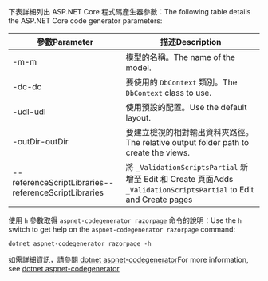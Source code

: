 <a name="codegenerator"></a> <span data-ttu-id="31f45-101">下表詳細列出 ASP.NET Core 程式碼產生器參數：</span><span class="sxs-lookup"><span data-stu-id="31f45-101">The following table details the ASP.NET Core code generator parameters:</span></span>

| <span data-ttu-id="31f45-102">參數</span><span class="sxs-lookup"><span data-stu-id="31f45-102">Parameter</span></span>               | <span data-ttu-id="31f45-103">描述</span><span class="sxs-lookup"><span data-stu-id="31f45-103">Description</span></span>|
| ----------------- | ------------ |
| <span data-ttu-id="31f45-104">-m</span><span class="sxs-lookup"><span data-stu-id="31f45-104">-m</span></span>  | <span data-ttu-id="31f45-105">模型的名稱。</span><span class="sxs-lookup"><span data-stu-id="31f45-105">The name of the model.</span></span> |
| <span data-ttu-id="31f45-106">-dc</span><span class="sxs-lookup"><span data-stu-id="31f45-106">-dc</span></span>  | <span data-ttu-id="31f45-107">要使用的 `DbContext` 類別。</span><span class="sxs-lookup"><span data-stu-id="31f45-107">The `DbContext` class to use.</span></span> |
| <span data-ttu-id="31f45-108">-udl</span><span class="sxs-lookup"><span data-stu-id="31f45-108">-udl</span></span> | <span data-ttu-id="31f45-109">使用預設的配置。</span><span class="sxs-lookup"><span data-stu-id="31f45-109">Use the default layout.</span></span> |
| <span data-ttu-id="31f45-110">-outDir</span><span class="sxs-lookup"><span data-stu-id="31f45-110">-outDir</span></span> | <span data-ttu-id="31f45-111">要建立檢視的相對輸出資料夾路徑。</span><span class="sxs-lookup"><span data-stu-id="31f45-111">The relative output folder path to create the views.</span></span> |
| <span data-ttu-id="31f45-112">--referenceScriptLibraries</span><span class="sxs-lookup"><span data-stu-id="31f45-112">--referenceScriptLibraries</span></span> | <span data-ttu-id="31f45-113">將 `_ValidationScriptsPartial` 新增至 Edit 和 Create 頁面</span><span class="sxs-lookup"><span data-stu-id="31f45-113">Adds `_ValidationScriptsPartial` to Edit and Create pages</span></span> |

<span data-ttu-id="31f45-114">使用 `h` 參數取得 `aspnet-codegenerator razorpage` 命令的說明：</span><span class="sxs-lookup"><span data-stu-id="31f45-114">Use the `h` switch to get help on the `aspnet-codegenerator razorpage` command:</span></span>

```dotnetcli
dotnet aspnet-codegenerator razorpage -h
```

<span data-ttu-id="31f45-115">如需詳細資訊，請參閱 [dotnet aspnet-codegenerator](xref:fundamentals/tools/dotnet-aspnet-codegenerator)</span><span class="sxs-lookup"><span data-stu-id="31f45-115">For more information, see [dotnet aspnet-codegenerator](xref:fundamentals/tools/dotnet-aspnet-codegenerator)</span></span> 